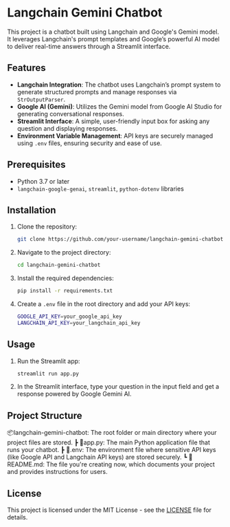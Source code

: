 # Langchain Gemini Chatbot

This project is a chatbot built using Langchain and Google's Gemini model. It leverages Langchain's prompt templates and Google’s powerful AI model to deliver real-time answers through a Streamlit interface.

## Features
- **Langchain Integration**: The chatbot uses Langchain’s prompt system to generate structured prompts and manage responses via `StrOutputParser`.
- **Google AI (Gemini)**: Utilizes the Gemini model from Google AI Studio for generating conversational responses.
- **Streamlit Interface**: A simple, user-friendly input box for asking any question and displaying responses.
- **Environment Variable Management**: API keys are securely managed using `.env` files, ensuring security and ease of use.

## Prerequisites
- Python 3.7 or later
- `langchain-google-genai`, `streamlit`, `python-dotenv` libraries

## Installation
1. Clone the repository:
    ```bash
    git clone https://github.com/your-username/langchain-gemini-chatbot.git
    ```
2. Navigate to the project directory:
    ```bash
    cd langchain-gemini-chatbot
    ```
3. Install the required dependencies:
    ```bash
    pip install -r requirements.txt
    ```
4. Create a `.env` file in the root directory and add your API keys:
    ```bash
    GOOGLE_API_KEY=your_google_api_key
    LANGCHAIN_API_KEY=your_langchain_api_key
    ```

## Usage
1. Run the Streamlit app:
    ```bash
    streamlit run app.py
    ```
2. In the Streamlit interface, type your question in the input field and get a response powered by Google Gemini AI.

## Project Structure
📦langchain-gemini-chatbot: The root folder or main directory where your project files are stored.
┣ 📜app.py: The main Python application file that runs your chatbot.
┣ 📜.env: The environment file where sensitive API keys (like Google API and Langchain API keys) are stored securely.
┗ 📜README.md: The file you're creating now, which documents your project and provides instructions for users.

## License
This project is licensed under the MIT License - see the [LICENSE](LICENSE) file for details.
